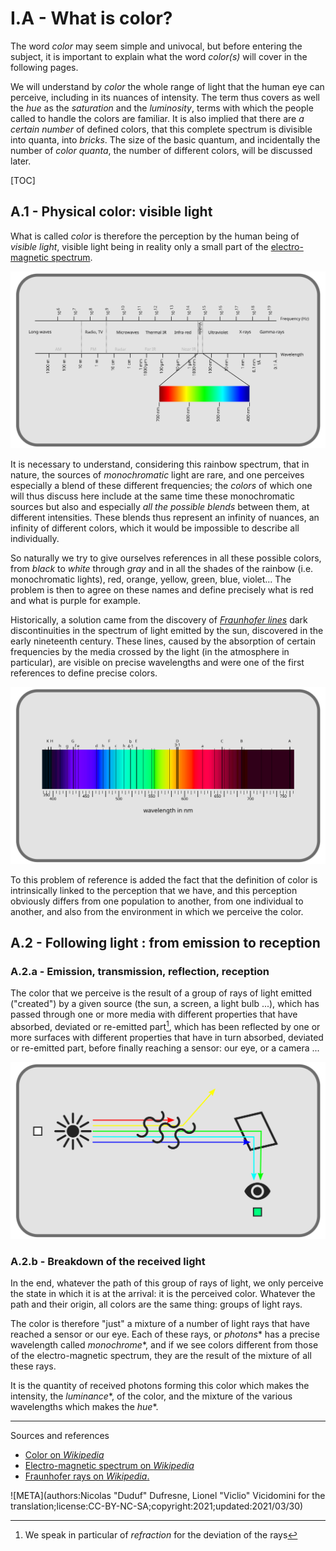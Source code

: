 # I.A - What is color?

The word *color* may seem simple and univocal, but before entering the subject, it is important to explain what the word *color(s)* will cover in the following pages.

We will understand by *color* the whole range of light that the human eye can perceive, including in its nuances of intensity. The term thus covers as well the *hue* as the *saturation* and the *luminosity*, terms with which the people called to handle the colors are familiar. It is also implied that there are *a certain number* of defined colors, that this complete spectrum is divisible into quanta, into *bricks*. The size of the basic quantum, and incidentally the number of *color quanta*, the number of different colors, will be discussed later.

[TOC]

## A.1 - Physical color: visible light

What is called *color* is therefore the perception by the human being of *visible light*, visible light being in reality only a small part of the [electro-magnetic spectrum](https://fr.wikipedia.org/wiki/Spectre_%C3%A9lectromagn%C3%A9tique).

![](img/electromagnetic-spectrum.svg)

It is necessary to understand, considering this rainbow spectrum, that in nature, the sources of *monochromatic* light are rare, and one perceives especially a blend of these different frequencies; the *colors* of which one will thus discuss here include at the same time these monochromatic sources but also and especially *all the possible blends* between them, at different intensities. These blends thus represent an infinity of nuances, an infinity of different colors, which it would be impossible to describe all individually.

So naturally we try to give ourselves references in all these possible colors, from *black* to *white* through *gray* and in all the shades of the rainbow (i.e. monochromatic lights), red, orange, yellow, green, blue, violet... The problem is then to agree on these names and define precisely what is red and what is purple for example.

Historically, a solution came from the discovery of [*Fraunhofer lines*](https://en.wikipedia.org/wiki/Fraunhofer_lines) dark discontinuities in the spectrum of light emitted by the sun, discovered in the early nineteenth century. These lines, caused by the absorption of certain frequencies by the media crossed by the light (in the atmosphere in particular), are visible on precise wavelengths and were one of the first references to define precise colors.

![](img/fraunhofer-lines.svg)

To this problem of reference is added the fact that the definition of color is intrinsically linked to the perception that we have, and this perception obviously differs from one population to another, from one individual to another, and also from the environment in which we perceive the color.

## A.2 - Following light : from emission to reception

### A.2.a - Emission, transmission, reflection, reception

The color that we perceive is the result of a group of rays of light emitted ("created") by a given source (the sun, a screen, a light bulb ...), which has passed through one or more media with different properties that have absorbed, deviated or re-emitted part[^1], which has been reflected by one or more surfaces with different properties that have in turn absorbed, deviated or re-emitted part, before finally reaching a sensor: our eye, or a camera ...

*![Diagram from transmission to reception](img/light-path.svg)*

### A.2.b - Breakdown of the received light

In the end, whatever the path of this group of rays of light, we only perceive the state in which it is at the arrival: it is the perceived color. Whatever the path and their origin, all colors are the same thing: groups of light rays.

The color is therefore "just" a mixture of a number of light rays that have reached a sensor or our eye. Each of these rays, or *photons*\* has a precise wavelength called *monochrome*\*, and if we see colors different from those of the electro-magnetic spectrum, they are the result of the mixture of all these rays.

It is the quantity of received photons forming this color which makes the intensity, the *luminance*\*, of the color, and the mixture of the various wavelengths which makes the *hue*\*.

----
Sources and references

- [Color on *Wikipedia*](https://en.wikipedia.org/wiki/Color)
- [Electro-magnetic spectrum on *Wikipedia*](https://en.wikipedia.org/wiki/Electromagnetic_spectrum)
- [Fraunhofer rays on *Wikipedia*.](https://en.wikipedia.org/wiki/Fraunhofer_lines)

![META](authors:Nicolas "Duduf" Dufresne, Lionel "Viclio" Vicidomini for the translation;license:CC-BY-NC-SA;copyright:2021;updated:2021/03/30)

[^1]:
    We speak in particular of *refraction* for the deviation of the rays
